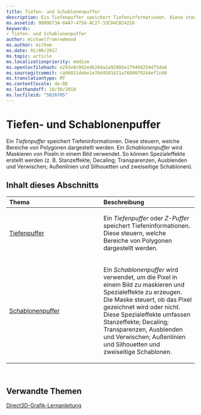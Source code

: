 ```yaml
---
title: Tiefen- und Schablonenpuffer
description: Ein Tiefenpuffer speichert Tiefeninformationen. Diese steuern, welche Bereiche von Polygonen dargestellt werden.
ms.assetid: 98B9D73A-04A7-4758-AC27-33CD4CB24216
keywords:
- Tiefen- und Schablonenpuffer
author: michaelfromredmond
ms.author: mithom
ms.date: 02/08/2017
ms.topic: article
ms.localizationpriority: medium
ms.openlocfilehash: e292e0c992edb26da2a92885e1f949d254d75da6
ms.sourcegitcommit: ca96031debe1e76d4501621a7680079244ef1c60
ms.translationtype: MT
ms.contentlocale: de-DE
ms.lasthandoff: 10/30/2018
ms.locfileid: "5826705"
---
```

# <a name="depth-and-stencil-buffers"></a>Tiefen- und Schablonenpuffer


Ein *Tiefenpuffer* speichert Tiefeninformationen. Diese steuern, welche Bereiche von Polygonen dargestellt werden. Ein *Schablonenpuffer* wird Maskieren von Pixeln in einem Bild verwendet. So können Spezialeffekte erstellt werden (z. B. Stanzeffekte; Decaling; Transparenzen, Ausblenden und Verwischen; Außenlinien und Silhouetten und zweiseitige Schablonen).

## <a name="span-idin-this-sectionspanin-this-section"></a><span id="in-this-section"></span>Inhalt dieses Abschnitts


<table>
<colgroup>
<col width="50%" />
<col width="50%" />
</colgroup>
<thead>
<tr class="header">
<th align="left">Thema</th>
<th align="left">Beschreibung</th>
</tr>
</thead>
<tbody>
<tr class="odd">
<td align="left"><p><a href="depth-buffers.md">Tiefenpuffer</a></p></td>
<td align="left"><p>Ein <em>Tiefenpuffer</em> oder <em>Z-Puffer</em> speichert Tiefeninformationen. Diese steuern, welche Bereiche von Polygonen dargestellt werden.</p></td>
</tr>
<tr class="even">
<td align="left"><p><a href="stencil-buffers.md">Schablonenpuffer</a></p></td>
<td align="left"><p>Ein <em>Schablonenpuffer</em> wird verwendet, um die Pixel in einem Bild zu maskieren und Spezialeffekte zu erzeugen. Die Maske steuert, ob das Pixel gezeichnet wird oder nicht. Diese Spezialeffekte umfassen Stanzeffekte; Decaling; Transparenzen, Ausblenden und Verwischen; Außenlinien und Silhouetten und zweiseitige Schablonen.</p></td>
</tr>
</tbody>
</table>

 

## <a name="span-idrelated-topicsspanrelated-topics"></a><span id="related-topics"></span>Verwandte Themen


[Direct3D-Grafik-Lernanleitung](index.md)

 

 




